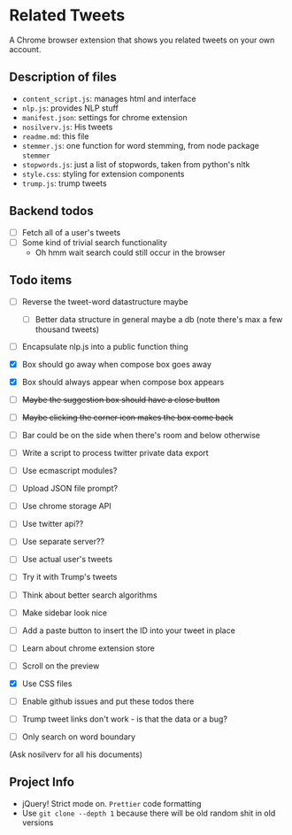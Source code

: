# Related Tweets

A Chrome browser extension that shows you related tweets on your own account.

## Description of files

- `content_script.js`: manages html and interface
- `nlp.js`: provides NLP stuff
- `manifest.json`: settings for chrome extension
- `nosilverv.js`: His tweets
- `readme.md`: this file
- `stemmer.js`: one function for word stemming, from node package `stemmer`
- `stopwords.js`: just a list of stopwords, taken from python's nltk
- `style.css`: styling for extension components
- `trump.js`: trump tweets

## Backend todos

- [ ] Fetch all of a user's tweets
- [ ] Some kind of trivial search functionality
  - Oh hmm wait search could still occur in the browser

## Todo items

- [ ] Reverse the tweet-word datastructure maybe
  - [ ] Better data structure in general maybe a db (note there's max a few thousand tweets)
- [ ] Encapsulate nlp.js into a public function thing
- [x] Box should go away when compose box goes away
- [x] Box should always appear when compose box appears
- [ ] ~~Maybe the suggestion box should have a close button~~
- [ ] ~~Maybe clicking the corner icon makes the box come back~~
- [ ] Bar could be on the side when there's room and below otherwise
- [ ] Write a script to process twitter private data export
- [ ] Use ecmascript modules?
- [ ] Upload JSON file prompt?
- [ ] Use chrome storage API
- [ ] Use twitter api??
- [ ] Use separate server??
- [ ] Use actual user's tweets
- [ ] Try it with Trump's tweets
- [ ] Think about better search algorithms
- [ ] Make sidebar look nice
- [ ] Add a paste button to insert the ID into your tweet in place
- [ ] Learn about chrome extension store
- [ ] Scroll on the preview
- [x] Use CSS files

- [ ] Enable github issues and put these todos there
- [ ] Trump tweet links don't work - is that the data or a bug?
- [ ] Only search on word boundary

(Ask nosilverv for all his documents)

## Project Info

- jQuery! Strict mode on. `Prettier` code formatting
- Use `git clone --depth 1` because there will be old random shit in old versions
